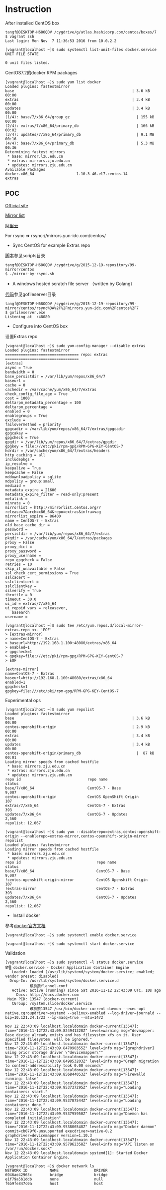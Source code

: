 Instruction
============

After installed CentOS box

    tangf@DESKTOP-H68OQDV /cygdrive/g/atlas.hashicorp.com/centos/boxes/7
    $ vagrant ssh
    Last login: Mon Nov  7 11:36:53 2016 from 10.0.2.2

    [vagrant@localhost ~]$ sudo systemctl list-unit-files docker.service
    UNIT FILE STATE

    0 unit files listed.

CentOS7.2的docker RPM packages

    [vagrant@localhost ~]$ sudo yum list docker
    Loaded plugins: fastestmirror
    base                                                     | 3.6 kB     00:00
    extras                                                   | 3.4 kB     00:00
    updates                                                  | 3.4 kB     00:00
    (1/4): base/7/x86_64/group_gz                              | 155 kB   00:00
    (2/4): extras/7/x86_64/primary_db                          | 166 kB   00:02
    (3/4): updates/7/x86_64/primary_db                         | 9.1 MB   00:16
    (4/4): base/7/x86_64/primary_db                            | 5.3 MB   00:36
    Determining fastest mirrors
     * base: mirror.lzu.edu.cn
     * extras: mirrors.zju.edu.cn
     * updates: mirrors.zju.edu.cn
    Available Packages
    docker.x86_64                   1.10.3-46.el7.centos.14                   extras

POC
----

[Official site](http://mirror.centos.org/centos/7/paas/x86_64/openshift-origin/)

[Mirror list](https://www.centos.org/download/mirrors/)

[阿里云](http://mirrors.aliyun.com/docker-engine/)

For rsync => rsync://mirrors.yun-idc.com/centos/

* Sync CentOS for example Extras repo

[脚本](./scripts)参见scripts目录

    tangf@DESKTOP-H68OQDV /cygdrive/g/2015-12-19-repository/99-mirror/centos
    $ ./mirror-by-rsync.sh

* A windows hosted scratch file server （written by Golang）

[代码](./gofileserver)参见gofileserver目录

    tangf@DESKTOP-H68OQDV /cygdrive/g/2015-12-19-repository/99-mirror/centos/rsync%3A%2F%2Fmirrors.yun-idc.com%2Fcentos%2F7
    $ gofileserver.exe
    Listening at  :48080

* Configure into CentOS box

设置Extras repo

    [vagrant@localhost ~]$ sudo yum-config-manager --disable extras
    Loaded plugins: fastestmirror
    ================================= repo: extras =================================
    [extras]
    async = True
    bandwidth = 0
    base_persistdir = /var/lib/yum/repos/x86_64/7
    baseurl =
    cache = 0
    cachedir = /var/cache/yum/x86_64/7/extras
    check_config_file_age = True
    cost = 1000
    deltarpm_metadata_percentage = 100
    deltarpm_percentage =
    enabled = 0
    enablegroups = True
    exclude =
    failovermethod = priority
    gpgcadir = /var/lib/yum/repos/x86_64/7/extras/gpgcadir
    gpgcakey =
    gpgcheck = True
    gpgdir = /var/lib/yum/repos/x86_64/7/extras/gpgdir
    gpgkey = file:///etc/pki/rpm-gpg/RPM-GPG-KEY-CentOS-7
    hdrdir = /var/cache/yum/x86_64/7/extras/headers
    http_caching = all
    includepkgs =
    ip_resolve =
    keepalive = True
    keepcache = False
    mddownloadpolicy = sqlite
    mdpolicy = group:small
    mediaid =
    metadata_expire = 21600
    metadata_expire_filter = read-only:present
    metalink =
    minrate = 0
    mirrorlist = http://mirrorlist.centos.org/?release=7&arch=x86_64&repo=extras&infra=vag
    mirrorlist_expire = 86400
    name = CentOS-7 - Extras
    old_base_cache_dir =
    password =
    persistdir = /var/lib/yum/repos/x86_64/7/extras
    pkgdir = /var/cache/yum/x86_64/7/extras/packages
    proxy = False
    proxy_dict =
    proxy_password =
    proxy_username =
    repo_gpgcheck = False
    retries = 10
    skip_if_unavailable = False
    ssl_check_cert_permissions = True
    sslcacert =
    sslclientcert =
    sslclientkey =
    sslverify = True
    throttle = 0
    timeout = 30.0
    ui_id = extras/7/x86_64
    ui_repoid_vars = releasever,
       basearch
    username =

    [vagrant@localhost ~]$ sudo tee /etc/yum.repos.d/local-mirror-extras.repo <<- 'EOF'
    > [extras-mirror]
    > name=CentOS-7 - Extras
    > baseurl=http://192.168.1.100:48080/extras/x86_64
    > enabled=1
    > gpgcheck=1
    > gpgkey=file:///etc/pki/rpm-gpg/RPM-GPG-KEY-CentOS-7
    > EOF

    [extras-mirror]
    name=CentOS-7 - Extras
    baseurl=http://192.168.1.100:48080/extras/x86_64
    enabled=1
    gpgcheck=1
    gpgkey=file:///etc/pki/rpm-gpg/RPM-GPG-KEY-CentOS-7


Experimental ops

    [vagrant@localhost ~]$ sudo yum repolist                                        Loaded plugins: fastestmirror
    base                                                     | 3.6 kB     00:00
    centos-openshift-origin                                  | 2.9 kB     00:00
    extras                                                   | 3.4 kB     00:00
    updates                                                  | 3.4 kB     00:00
    centos-openshift-origin/primary_db                         |  87 kB   00:01
    Loading mirror speeds from cached hostfile
     * base: mirrors.zju.edu.cn
     * extras: mirrors.zju.edu.cn
     * updates: mirrors.zju.edu.cn
    repo id                              repo name                            status
    base/7/x86_64                        CentOS-7 - Base                      9,007
    centos-openshift-origin              CentOS OpenShift Origin                107
    extras/7/x86_64                      CentOS-7 - Extras                      393
    updates/7/x86_64                     CentOS-7 - Updates                   2,560
    repolist: 12,067

    [vagrant@localhost ~]$ sudo yum --disablerepo=extras,centos-openshift-origin --enablerepo=extras-mirror,centos-openshift-origin-mirror repolist
    Loaded plugins: fastestmirror
    Loading mirror speeds from cached hostfile
     * base: mirrors.zju.edu.cn
     * updates: mirrors.zju.edu.cn
    repo id                                  repo name                        status
    base/7/x86_64                            CentOS-7 - Base                  9,007
    !centos-openshift-origin-mirror          CentOS Openshift Origin            107
    !extras-mirror                           CentOS-7 - Extras                  393
    updates/7/x86_64                         CentOS-7 - Updates               2,560
    repolist: 12,067

* Install docker

参考[docker官方文档](https://docs.docker.com/engine/installation/linux/centos/)

    [vagrant@localhost ~]$ sudo systemctl enable docker.service

    [vagrant@localhost ~]$ sudo systemctl start docker.service

Validation

    [vagrant@localhost ~]$ sudo systemctl -l status docker.service
    鈼▒ docker.service - Docker Application Container Engine
       Loaded: loaded (/usr/lib/systemd/system/docker.service; enabled; vendor preset: disabled)
      Drop-In: /usr/lib/systemd/system/docker.service.d
               鈹斺攢flannel.conf
       Active: active (running) since Sat 2016-11-12 22:43:09 UTC; 10s ago
         Docs: http://docs.docker.com
     Main PID: 13547 (docker-current)
       CGroup: /system.slice/docker.service
               鈹斺攢13547 /usr/bin/docker-current daemon --exec-opt native.cgroupdriver=systemd --selinux-enabled --log-driver=journald --bip=10.121.24.1/23 --ip-masq=true --mtu=1472

    Nov 12 22:43:09 localhost.localdomain docker-current[13547]: time="2016-11-12T22:43:09.824941328Z" level=warning msg="devmapper: Base device already exists and has filesystem xfs on it. User specified filesystem  will be ignored."
    Nov 12 22:43:09 localhost.localdomain docker-current[13547]: time="2016-11-12T22:43:09.847090355Z" level=info msg="[graphdriver] using prior storage driver \"devicemapper\""
    Nov 12 22:43:09 localhost.localdomain docker-current[13547]: time="2016-11-12T22:43:09.849853203Z" level=info msg="Graph migration to content-addressability took 0.00 seconds"
    Nov 12 22:43:09 localhost.localdomain docker-current[13547]: time="2016-11-12T22:43:09.856844053Z" level=info msg="Firewalld running: false"
    Nov 12 22:43:09 localhost.localdomain docker-current[13547]: time="2016-11-12T22:43:09.953737295Z" level=info msg="Loading containers: start."
    Nov 12 22:43:09 localhost.localdomain docker-current[13547]: time="2016-11-12T22:43:09.953787544Z" level=info msg="Loading containers: done."
    Nov 12 22:43:09 localhost.localdomain docker-current[13547]: time="2016-11-12T22:43:09.953795950Z" level=info msg="Daemon has completed initialization"
    Nov 12 22:43:09 localhost.localdomain docker-current[13547]: time="2016-11-12T22:43:09.953806548Z" level=info msg="Docker daemon" commit=cb079f6-unsupported execdriver=native-0.2 graphdriver=devicemapper version=1.10.3
    Nov 12 22:43:09 localhost.localdomain docker-current[13547]: time="2016-11-12T22:43:09.957962358Z" level=info msg="API listen on /var/run/docker.sock"
    Nov 12 22:43:09 localhost.localdomain systemd[1]: Started Docker Application Container Engine.

    [vagrant@localhost ~]$ docker network ls
    NETWORK ID          NAME                DRIVER
    6946ae42963c        bridge              bridge
    e1f79a5b1ddb        none                null
    f6b9fe847c0a        host                host
